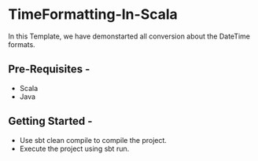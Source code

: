 # TimeFormatting-In-Scala
In this Template, we have demonstarted all conversion about the DateTime formats.

## Pre-Requisites - 
- Scala
- Java

## Getting Started -
- Use sbt clean compile to compile the project.
- Execute the project using sbt run.

